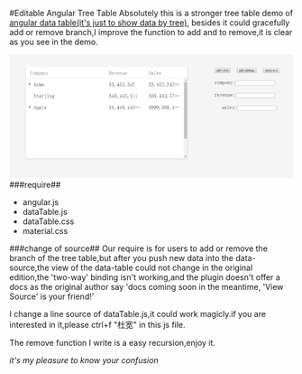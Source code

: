 #Editable Angular Tree Table
Absolutely this is a stronger tree table demo of [angular data table(it's just to show data by tree)](https://github.com/swimlane/angular-data-table),
besides it could gracefully add or remove branch,I improve the function to add and to remove,it is 
clear as you see in the demo.

![looking](dataTable.png "looking")
###require##
* angular.js
* dataTable.js
* dataTable.css
* material.css

###change of source##
Our require is for users to add or remove the branch of the tree table,but
after you push new data into the data-source,the view of the data-table could not change in the 
original edition,the 'two-way' binding isn't working,and the plugin doesn't offer a docs as the
original author say 'docs coming soon in the meantime, 'View Source' is your friend!'

I change a line source of dataTable.js,it could work magicly.if you are interested in it,please 
ctrl+f "杜宽" in this js file.

The remove function I write is a easy recursion,enjoy it.

*it's my pleasure to know your confusion*